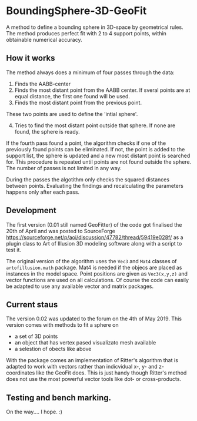 # BoundingSphere-3D-GeoFit

A method to define a bounding sphere in 3D-space by geometrical rules. The method produces perfect fit with 2 to 4 support points, within obtainable numerical accuracy. 

## How it works

The method always does a minimum of four passes through the data:
1. Finds the AABB-center
2. Finds the most distant point from the AABB center. If sveral points are at equal distance, the first one found will be used.
3. Finds the most distant point from the previous point.

These two points are used to define the 'intial sphere'.

4. Tries to find the most distant point outside that sphere. If none are found, the sphere is ready. 

If the fourth pass found a point, the algorithm checks if one of the previously found points can be eliminated. If not, the point is added to the support list, the sphere is updated and a new most distant point is searched for. This procedure is repeated until points are not found outside the sphere. The number of passes is not limited in any way.

During the passes the algotithm only checks the squared distances between points. Evaluating the findings and recalculating the parameters happens only after each pass.

## Development

The first version (0.01 still named GeoFitter) of the code got finalised the 20th of April and was posted to SourceForge https://sourceforge.net/p/aoi/discussion/47782/thread/59419e028f/ as a plugin class to Art of Illusion 3D modeling software along with a script to test it.

The original version of the algorithm uses the `Vec3` and `Mat4` classes of `artofillusion.math` package. Mat4 is needed if the objecs are placed as instances in the model space. Point positions are given as `Vec3(x,y,z)` and vector functions are used on all calculations. Of course the code can easily be adapted to use any available vector and matrix packages.

## Current staus

The version 0.02 was updated to the forum on the 4th of May 2019. This version comes with methods to fit a sphere on 
- a set of 3D points
- an object that has vertex pased visualizato mesh available
- a selestion of obects like above

With the package comes an implementation of Ritter's algorithm that is adapted to work with vectors rather than indicvidual x-, y- and z-coordinates like the GeoFit does. This is just handy though Ritter's method does not use the most powerful vector tools like dot- or cross-products.

## Testing and bench marking.

On the way.... I hope. :)

